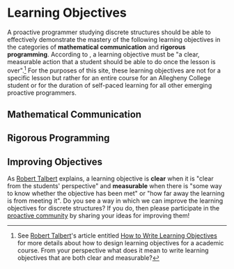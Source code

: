 # Learning Objectives

A proactive programmer studying discrete structures should be able to
effectively demonstrate the mastery of the following learning objectives in the
categories of **mathematical communication** and **rigorous programming**.
According to , a learning objective must
be "a clear, measurable action that a student should be able to do once the
lesson is over".[^1] For the purposes of this site, these learning objectives
are not for a specific lesson but rather for an entire course for an Allegheny
College student or for the duration of self-paced learning for all other
emerging proactive programmers.

## Mathematical Communication



## Rigorous Programming

## Improving Objectives

As [Robert Talbert](https://rtalbert.org/) explains, a learning objective is
**clear** when it is "clear from the students' perspective" and **measurable**
when there is "some way to know whether the objective has been met" or "how far
away the learning is from meeting it". Do you see a way in which we can improve
the learning objectives for discrete structures? If you do, then please
participate in the [proactive
community](../../../proactive-community/community-connections/)
by sharing your ideas for improving them!

[^1]: See [Robert Talbert](https://rtalbert.org/)'s article entitled [How to
  Write Learning
  Objectives](https://rtalbert.org/how-to-write-learning-objectives/) for more
  details about how to design learning objectives for a academic course. From
  your perspective what does it mean to write learning objectives that are both
  clear and measurable?
